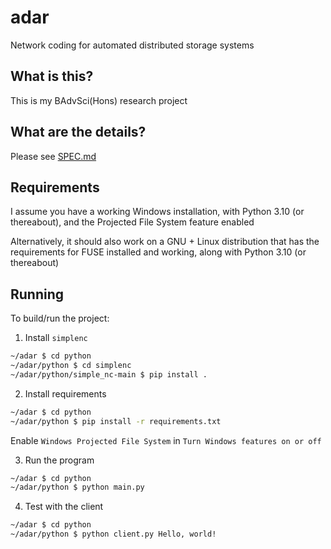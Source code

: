 # adar

Network coding for automated distributed storage systems

## What is this?

This is my BAdvSci(Hons) research project


## What are the details?

Please see [SPEC.md](SPEC.md)

## Requirements

I assume you have a working Windows installation, with Python 3.10 (or thereabout), and the Projected File System feature enabled

Alternatively, it should also work on a GNU + Linux distribution that has the requirements for FUSE installed and working, along with Python 3.10 (or thereabout)

## Running

To build/run the project:

1. Install `simplenc`

```sh
~/adar $ cd python
~/adar/python $ cd simplenc
~/adar/python/simple_nc-main $ pip install .
```

2. Install requirements

```sh
~/adar $ cd python
~/adar/python $ pip install -r requirements.txt
```

Enable `Windows Projected File System` in `Turn Windows features on or off`

3. Run the program

```sh
~/adar $ cd python
~/adar/python $ python main.py
```

4. Test with the client

```sh
~/adar $ cd python
~/adar/python $ python client.py Hello, world!
```
